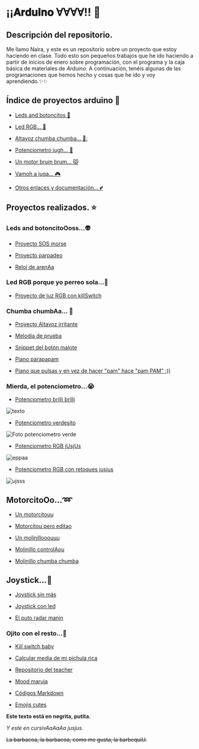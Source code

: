 # ¡¡𝐀𝐫𝐝𝐮𝐢𝐧𝐨 ∀∀∀∀!! :yellow_heart:

## Descripción del repositorio.

Me llamo Naira, y este es un repositorio sobre un proyecto que estoy haciendo en clase. Todo esto son pequeños trabajos que he ido haciendo a partir de inicios de enero sobre programación, con el programa y la caja básica de materiales de _Arduino_. A continuación, tenéis algunas de las programaciones que hemos hecho y cosas que he ido y voy aprendiendo.:sparkles::sparkles:

## Índice de proyectos arduino :hatching_chick:

* [Leds and botoncitos :yellow_heart:](https://github.com/chechiliaa/arduino#leds-and-botoncitooossalien)

* [Led RGB... :purple_heart:](https://github.com/chechiliaa/arduino#led-rgb-porque-yo-perreo-solapurple_heart)

* [Altavoz chumba chumba... :musical_note::](https://github.com/chechiliaa/arduino#chumba-chumbaa-musical_note)

* [Potenciometro iugh... :blue_heart:](https://github.com/chechiliaa/arduino#mierda-el-potenciometrosob)

* [Un motor brum brum...  :pouting_cat:](https://github.com/chechiliaa/arduino#motorcitoooloop)

* [Vamoh a juga...  :video_game:](https://github.com/chechiliaa/arduino#joystickcamel)

* [Otros enlaces y documentación... :two_hearts:](https://github.com/chechiliaa/arduino#ojito-con-el-resto)

## Proyectos realizados. :star:

### Leds and botoncitoOoss...:alien:

* [Proyecto SOS morse](https://github.com/chechiliaa/arduino/blob/main/Blink_SOS_morse.ino)

* [Proyecto parpadeo](https://github.com/chechiliaa/arduino/blob/main/parpadeo.ino)

* [Reloj de arenAa](https://github.com/chechiliaa/arduino/blob/main/reloj%20de%20arena)

### Led RGB porque yo perreo sola...:purple_heart:

* [Proyecto de luz RGB con killSwitch](https://github.com/chechiliaa/arduino/blob/main/triple_luz_naira.ino)

### Chumba chumbAa... :musical_note:

* [Proyecto Altavoz irritante](https://github.com/chechiliaa/arduino/blob/main/altavoz.ino)

* [Melodia de prueba](https://github.com/chechiliaa/arduino/blob/main/altavoz_melodia_prueba.ino)

* [Snippet del botón malote](https://github.com/chechiliaa/arduino/blob/main/snippet_kill_switch.cpp)

* [Piano parapapam](https://github.com/chechiliaa/arduino/blob/main/pianOo)

* [Piano que pulsas y en vez de hacer "pam" hace "pam PAM" :))](https://github.com/chechiliaa/arduino/blob/main/piano%20pero%20hace%20chan%20chan%20dos%20veces)

### Mierda, el potenciometro...:sob:

* [Potenciometro brilli brilli](https://github.com/chechiliaa/arduino/blob/main/potenciometro%20brillibrilli)

![texto](https://github.com/chechiliaa/arduino/blob/main/PicsArt_02-08-12.30.39.jpg)

* [Potenciometro verdesito](https://github.com/chechiliaa/arduino/blob/main/Potenciometro%20verde.ino)

![Foto potenciometro verde](https://github.com/chechiliaa/arduino/blob/main/PicsArt_02-11-12.14.34.jpg)

+ [Potenciometro RGB jUsjUs](https://github.com/chechiliaa/arduino/blob/main/Potenciometro%20RGB.ino)

![eppaa](https://github.com/chechiliaa/arduino/blob/main/PicsArt_02-11-01.07.08.jpg)

* [Potenciometro RGB con retoques jusjus](https://github.com/chechiliaa/arduino/blob/main/Potenciometro%20RGB%20Modificado)

![ujsss](https://github.com/chechiliaa/arduino/blob/main/PicsArt_02-11-01.36.11.jpg)

## MotorcitoOo...:loop:

* [Un motorcitouu](https://github.com/chechiliaa/arduino/blob/main/el%20motorcito)

* [Motorcitou pero editao](https://github.com/chechiliaa/arduino/blob/main/MOTORCILLO%20EDITED)

* [Un molinillooouuu](https://github.com/chechiliaa/arduino/blob/main/molinillo)

* [Molinillo controlAou](https://github.com/chechiliaa/arduino/blob/main/molinillo%20controlao)

* [Molinillo chumba chumba](https://github.com/chechiliaa/arduino/blob/main/molinillo%20melodicoOo)

## Joystick...:camel:

* [Joystick sin más](https://github.com/chechiliaa/arduino/blob/main/joistic)

* [Joystick con led](https://github.com/chechiliaa/arduino/blob/main/joystik%20variaci%C3%B3n%20led)

* [El puto radar manin](https://github.com/chechiliaa/arduino/blob/main/radar)

### Ojito con el resto...👀

* [Kill switch baby](https://github.com/chechiliaa/arduino/blob/main/snippet_kill_switch.cpp)

* [Calcular media de mi pichula rica](https://github.com/chechiliaa/arduino/blob/main/media%20de%20las%20notas)

* [Repositorio del teacher](https://github.com/d-prieto/arduinoCourse#curso-de-arduino)

* [Mood maruja](https://github.com/d-prieto/arduinoCourse#repositorios-de-alumnos)

* [Códigos Markdown](https://guides.github.com/pdfs/markdown-cheatsheet-online.pdf)

* [Emojis cutes](https://www.webfx.com/tools/emoji-cheat-sheet/)

<b>Este texto está en negrita, putita.</b>

<i>Y este en cursivAaAaAa jusjus.</i>

<del>La barbacoa, la barbacoa, como me gusta, la barbequiU.</del>
